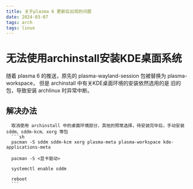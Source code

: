 ```yaml
---
title: 关于plasma 6 更新后出现的问题
date: 2024-03-07
tags: arch
tags: linux
---
```


# 无法使用archinstall安装KDE桌面系统

   随着 plasma 6 的推送，原先的 plasma-wayland-session 包被替换为 plasma-workspace， 但是 archinstall 中有关KDE桌面环境的安装依然选用的是 旧的包，导致安装 archlinux 时异常中断。

   ## 解决办法
      
      取消使用 archinstall 中的桌面环境部分，其他的照常选择，待安装完毕后，手动安装 sddm、sddm-kcm、xorg 等包
      ```sh
      pacman -S sddm sddm-kcm xorg plasma-meta plasma-workspace kde-applications-meta 

      pacman -S <显卡驱动>

      systemctl enable sddm

      reboot
      ```
